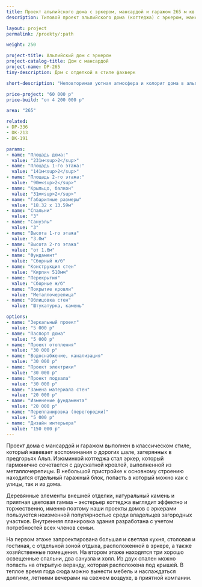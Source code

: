 ```yaml
---
title: Проект альпийского дома с эркером, мансардой и гаражом 265 м кв
description: Типовой проект альпийского дома (коттеджа) с эркером, мансардой и гаражом, из кирпича, газобетона или пеноблоков. Площадь&#58; 265 м.кв.

layout: project
permalink: /proekty/:path

weight: 250

project-title: Альпийский дом с эркером
project-catalog-title: Дом с мансардой
project-name: DP-265
tiny-description: Дом с отделкой в стиле фахверк

short-description: "Неповторимая уютная атмосфера и колорит дома в альпийском стиле рассчитаны на постоянное проживание в нем и отдых. Гостиная с эркером это возможность для реализации Ваших самых необычных и смелых идей. Эркер делает просторный зал нестандартным и солнечным. Большая спальня на втором этаже выходит на веранду, с которой можно наблюдать за прибывающими гостями. Общая площадь коттеджа 231 м<sup>2</sup>. Он возводится из кирпича, облицовывается штукатуркой и камнем."

price-project: "60 000 р"
price-build: "от 4 200 000 р"

area: "265"

related:
- DP-336
- DK-213
- DK-191

params:
- name: "Площадь дома:"
  value: "231м<sup>2</sup>"
- name: "Площадь 1-го этажа:"
  value: "141м<sup>2</sup>"
- name: "Площадь 2-го этажа:"
  value: "90м<sup>2</sup>"
- name: "Крыльцо, балкон"
  value: "31м<sup>2</sup>"
- name: "Габаритные размеры"
  value: "18.32 x 13.59м"
- name: "Спальни"
  value: "3"
- name: "Санузлы"
  value: "3"
- name: "Высота 1-го этажа"
  value: "3.0м"
- name: "Высота 2-го этажа"
  value: "от 1.6м"
- name: "Фундамент"
  value: "Сборный ж/б"
- name: "Конструкция стен"
  value: "Кирпич 510мм"
- name: "Перекрытия"
  value: "Сборные ж/б"
- name: "Покрытие кровли"
  value: "Металлочерепица"
- name: "Облицовка стен"
  value: "Штукатурка, камень"

options:
- name: "Зеркальный проект"
  value: "5 000 р"
- name: "Паспорт дома"
  value: "5 000 р"
- name: "Проект отопления"
  value: "30 000 р"
- name: "Водоснабжение, канализация"
  value: "30 000 р"
- name: "Проект электрики"
  value: "30 000 р"
- name: "Проект подвала"
  value: "30 000 р"
- name: "Замена материала стен"
  value: "20 000 р"
- name: "Изменение фундамента"
  value: "20 000 р"
- name: "Перепланировка (перегородки)"
  value: "5 000 р"
- name: "Дизайн интерьера"
  value: "150 000 р"
---
```

Проект дома с мансардой и гаражом выполнен в классическом стиле, который навевает воспоминания о дорогих шале, затерянных в предгорьях Альп. Изюминкой коттеджа стал эркер, который гармонично сочетается с двускатной кровлей, выполненной из металлочерепицы. В небольшой пристройке к основному строению находится отдельный гаражный блок, попасть в который можно как с улицы, так и из дома.

Деревянные элементы внешней отделки, натуральный камень и приятная цветовая гамма – экстерьер коттеджа выглядит эффектно и торжественно, именно поэтому наши проекты домов с эркерами пользуются неизменной популярностью среди владельцев загородных участков. Внутренняя планировка здания разработана с учетом потребностей всех членов семьи.

На первом этаже запроектирована большая и светлая кухня, столовая и гостиная, с отдельной зоной отдыха, расположенной в эркере, а также хозяйственные помещения. На втором этаже находятся три хорошо освещенные спальни, два санузла и холл. Из двух спален можно попасть на открытую веранду, которая расположена под крышей. В теплое время года сюда можно вынести мебель и наслаждаться долгими, летними вечерами на свежем воздухе, в приятной компании.